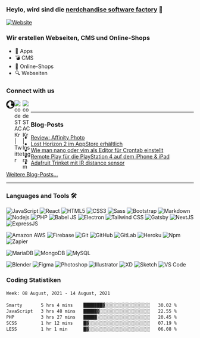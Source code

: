 [website-io]: https://nerdchandise.io
[website-photo]: https://nerdchandise.photo
[blog]: https://nerdchandise.io/blog/
[instagram]: https://instagram.com/nerdchandise.photo
[twitter]: https://twitter.com/benny21mm

### Heylo, wird sind die [nerdchandise software factory][website-io] 👋

[![Website](https://img.shields.io/website?label=nerdchandise.io&style=for-the-badge&url=https%3A%2F%2Fnerdchandise.io)](https://nerdchandise.io)

### Wir erstellen Webseiten, CMS und Online-Shops

- 📱 Apps
- 💣 CMS
- 🛒 Online-Shops
- 🔍 Webseiten

### Connect with us

[<img align="left" alt="codeSTACKr.com" width="22px" src="https://raw.githubusercontent.com/iconic/open-iconic/master/svg/globe.svg" />][website-io]
[<img align="left" alt="codeSTACKr | Twitter" width="22px" src="https://cdn.jsdelivr.net/npm/simple-icons@v3/icons/twitter.svg" />][twitter]
[<img align="left" alt="codeSTACKr | Instagram" width="22px" src="https://cdn.jsdelivr.net/npm/simple-icons@v3/icons/instagram.svg" />][instagram]

<br>

---

### Blog-Posts
<!-- BLOG-POST-LIST:START -->
- [Review: Affinity Photo](https://nerdchandise.io/blog/review-affinity-photo/)
- [Lost Horizon 2 im AppStore erhältlich](https://nerdchandise.io/blog/lost-horizon-2-im-appstore-erhaeltlich/)
- [Wie man nano oder vim als Editor für Crontab einstellt](https://nerdchandise.io/blog/wie-man-nano-oder-vim-als-editor-fuer-crontab-einstellt/)
- [Remote Play für die PlayStation 4 auf dem iPhone & iPad](https://nerdchandise.io/blog/remote-play-fuer-die-playstation-4-auf-dem-iphone-ipad/)
- [Adafruit Trinket mit IR distance sensor](https://nerdchandise.io/blog/adafruit-trinket-mit-ir-distance-sensor/)
<!-- BLOG-POST-LIST:END -->

[Weitere Blog-Posts...][blog]

---

### Languages and Tools 🛠

![JavaScript](https://img.shields.io/badge/-JavaScript-F7DF1C?style=flat-square&logo=javascript&logoColor=000000&labelColor=F7DF1C&color=FFCE5A)
![React](https://img.shields.io/badge/-React-61DAFB?style=flat-square&logo=react&logoColor=ffffff)
![HTML5](https://img.shields.io/badge/-HTML5-E44D27?style=flat-square&logo=html5&logoColor=ffffff)
![CSS3](https://img.shields.io/badge/-CSS3-1572B6?style=flat-square&logo=css3)
![Sass](https://img.shields.io/badge/-Sass-CC6699?style=flat-square&logo=sass&logoColor=ffffff)
![Bootstrap](https://img.shields.io/badge/-Bootstrap-563D7C?style=flat-square&logo=Bootstrap&logoColor=ffffff)
![Markdown](https://img.shields.io/badge/-Markdown-000000?style=flat-square&logo=markdown)
![Nodejs](https://img.shields.io/badge/-Nodejs-339933?style=flat-square&logo=Node.js&logoColor=ffffff)
![PHP](https://img.shields.io/badge/-PHP-777BB4?style=flat-square&logo=php&logoColor=ffffff)
![Babel JS](http://img.shields.io/badge/-Babel%20JS-F9DC3E?style=flat-square&logo=blender&logoColor=212121)
![Electron](http://img.shields.io/badge/-Electron-47848F?style=flat-square&logo=electron&logoColor=ffffff)
![Tailwind CSS](http://img.shields.io/badge/-Tailwind%20CSS-38B2AC?style=flat-square&logo=tailwindcss&logoColor=ffffff)
![Gatsby](http://img.shields.io/badge/-Gatsby-663399?style=flat-square&logo=gatsby&logoColor=ffffff)
![NextJS](http://img.shields.io/badge/-NextJS-000000?style=flat-square&logo=nextdotjs&logoColor=ffffff)
![ExpressJS](http://img.shields.io/badge/-ExpressJS-000000?style=flat-square&logo=express&logoColor=ffffff)

![Amazon AWS](http://img.shields.io/badge/-Amazon%20AWS-232F3E?style=flat-square&logo=amazonaws&logoColor=ffffff)
![Firebase](https://img.shields.io/badge/-Firebase-FFCA28?style=flat-square&logo=firebase&logoColor=ffffff)
![Git](https://img.shields.io/badge/-Git-F05032?style=flat-square&logo=git&logoColor=ffffff)
![GitHub](https://img.shields.io/badge/-GitHub-181717?style=flat-square&logo=github)
![GitLab](https://img.shields.io/badge/-GitLab-FCA121?style=flat-square&logo=gitlab)
![Heroku](https://img.shields.io/badge/-Heroku-430098?style=flat-square&logo=heroku&logoColor=ffffff)
![Npm](https://img.shields.io/badge/-npm-CB3837?style=flat-square&logo=npm)
![Zapier](https://img.shields.io/badge/-Zapier-FF4A00?style=flat-square&logo=zapier&logoColor=ffffff)

![MariaDB](https://img.shields.io/badge/-MariaDB-003545?style=flat-square&logo=mariadb&logoColor=ffffff)
![MongoDB](https://img.shields.io/badge/-MongoDB-47A248?style=flat-square&logo=mongodb&logoColor=ffffff)
![MySQL](https://img.shields.io/badge/-MySQL-4479A1?style=flat-square&logo=mysql&logoColor=ffffff)

![Blender](http://img.shields.io/badge/-Blender-F5792A?style=flat-square&logo=blender&logoColor=ffffff)
![Figma](http://img.shields.io/badge/-Figma-F24E1E?style=flat-square&logo=figma&logoColor=ffffff)
![Photoshop](https://img.shields.io/badge/-Photoshop-31A8FF?style=flat-square&logo=adobephotoshop&logoColor=FFFFFF)
![Illustrator](https://img.shields.io/badge/-Illustrator-FF9A00?style=flat-square&logo=adobeillustrator&logoColor=FFFFFF)
![XD](https://img.shields.io/badge/-XD-FF61F6?style=flat-square&logo=adobexd&logoColor=FFFFFF)
![Sketch](https://img.shields.io/badge/-Sketch-F7B500?style=flat-square&logo=sketch&logoColor=ffffff)
![VS Code](http://img.shields.io/badge/-VS%20Code-007ACC?style=flat-square&logo=visual-studio-code&logoColor=ffffff)

<!--
<a href="https://www.chartjs.org" target="_blank"> <img src="https://www.chartjs.org/media/logo-title.svg" alt="chartjs" width="40" height="40"/> </a> 
<a href="https://d3js.org/" target="_blank"> <img src="https://raw.githubusercontent.com/devicons/devicon/master/icons/d3js/d3js-original.svg" alt="d3js" width="40" height="40"/> </a> 
<a href="https://graphql.org" target="_blank"> <img src="https://www.vectorlogo.zone/logos/graphql/graphql-icon.svg" alt="graphql" width="40" height="40"/> </a> 
-->

### Coding Statistiken

<!--START_SECTION:waka-->
```text
Week: 08 August, 2021 - 14 August, 2021

Smarty       5 hrs 4 mins    ███████▓░░░░░░░░░░░░░░░░░   30.02 % 
JavaScript   3 hrs 48 mins   █████▓░░░░░░░░░░░░░░░░░░░   22.55 % 
PHP          3 hrs 27 mins   █████░░░░░░░░░░░░░░░░░░░░   20.45 % 
SCSS         1 hr 12 mins    █▓░░░░░░░░░░░░░░░░░░░░░░░   07.19 % 
LESS         1 hr 1 min      █▓░░░░░░░░░░░░░░░░░░░░░░░   06.08 % 
```
<!--END_SECTION:waka-->
